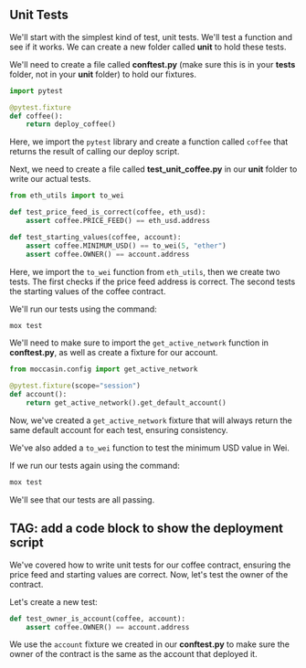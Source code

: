 ## Unit Tests

We'll start with the simplest kind of test, unit tests. We'll test a function and see if it works. We can create a new folder called **unit** to hold these tests.

We'll need to create a file called **conftest.py** (make sure this is in your **tests** folder, not in your **unit** folder) to hold our fixtures.

```python
import pytest

@pytest.fixture
def coffee():
    return deploy_coffee()
```

Here, we import the `pytest` library and create a function called `coffee` that returns the result of calling our deploy script.

Next, we need to create a file called **test_unit_coffee.py** in our **unit** folder to write our actual tests.

```python
from eth_utils import to_wei

def test_price_feed_is_correct(coffee, eth_usd):
    assert coffee.PRICE_FEED() == eth_usd.address

def test_starting_values(coffee, account):
    assert coffee.MINIMUM_USD() == to_wei(5, "ether")
    assert coffee.OWNER() == account.address
```

Here, we import the `to_wei` function from `eth_utils`, then we create two tests. The first checks if the price feed address is correct. The second tests the starting values of the coffee contract.

We'll run our tests using the command:

```bash
mox test
```

We'll need to make sure to import the `get_active_network` function in **conftest.py**, as well as create a fixture for our account.

```python
from moccasin.config import get_active_network

@pytest.fixture(scope="session")
def account():
    return get_active_network().get_default_account()
```

Now, we've created a `get_active_network` fixture that will always return the same default account for each test, ensuring consistency.

We've also added a `to_wei` function to test the minimum USD value in Wei.

If we run our tests again using the command:

```bash
mox test
```

We'll see that our tests are all passing.

##  TAG: add a code block to show the deployment script

We've covered how to write unit tests for our coffee contract, ensuring the price feed and starting values are correct.  Now, let's test the owner of the contract. 

Let's create a new test:

```python
def test_owner_is_account(coffee, account):
    assert coffee.OWNER() == account.address 
```

We use the `account` fixture we created in our **conftest.py** to make sure the owner of the contract is the same as the account that deployed it.
